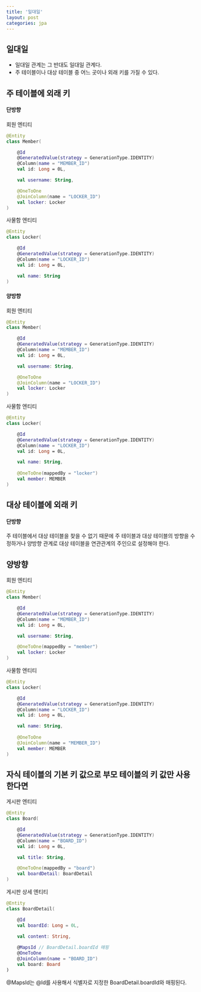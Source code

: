 ```yaml
---
title: '일대일'
layout: post
categories: jpa
---
```


## 일대일
- 일대일 관계는 그 반대도 일대일 관계다.
- 주 테이블이나 대상 테이블 중 어느 곳이나 외래 키를 가질 수 있다.

## 주 테이블에 외래 키

#### 단방향

회원 엔티티
```kotlin
@Entity
class Member(

    @Id
    @GeneratedValue(strategy = GenerationType.IDENTITY)
    @Column(name = "MEMBER_ID")
    val id: Long = 0L,

    val username: String,

    @OneToOne
    @JoinColumn(name = "LOCKER_ID")
    val locker: Locker
)
```

사물함 엔티티
```kotlin
@Entity
class Locker(

    @Id
    @GeneratedValue(strategy = GenerationType.IDENTITY)
    @Column(name = "LOCKER_ID")
    val id: Long = 0L,

    val name: String
)
```


#### 양방향

회원 엔티티
```kotlin
@Entity
class Member(

    @Id
    @GeneratedValue(strategy = GenerationType.IDENTITY)
    @Column(name = "MEMBER_ID")
    val id: Long = 0L,

    val username: String,

    @OneToOne
    @JoinColumn(name = "LOCKER_ID")
    val locker: Locker
)
```

사물함 엔티티
```kotlin
@Entity
class Locker(

    @Id
    @GeneratedValue(strategy = GenerationType.IDENTITY)
    @Column(name = "LOCKER_ID")
    val id: Long = 0L,

    val name: String,
    
    @OneToOne(mappedBy = "locker")
    val member: MEMBER
)
```

## 대상 테이블에 외래 키

#### 단방향
주 테이블에서 대상 테이블을 찾을 수 없기 때문에 주 테이블과 대상 테이블의 방향을 수정하거나 양방향 관계로 대상 테이블을 연관관계의 주인으로 설정해야 한다.

## 양방향
회원 엔티티
```kotlin
@Entity
class Member(

    @Id
    @GeneratedValue(strategy = GenerationType.IDENTITY)
    @Column(name = "MEMBER_ID")
    val id: Long = 0L,

    val username: String,

    @OneToOne(mappedBy = "member")
    val locker: Locker
)
```

사물함 엔티티
```kotlin
@Entity
class Locker(

    @Id
    @GeneratedValue(strategy = GenerationType.IDENTITY)
    @Column(name = "LOCKER_ID")
    val id: Long = 0L,

    val name: String,
    
    @OneToOne
    @JoinColumn(name = "MEMBER_ID")
    val member: MEMBER
)
```

## 자식 테이블의 기본 키 값으로 부모 테이블의 키 값만 사용한다면
게시판 엔티티
```kotlin
@Entity
class Board(

    @Id
    @GeneratedValue(strategy = GenerationType.IDENTITY)
    @Column(name = "BOARD_ID")
    val id: Long = 0L,

    val title: String,

    @OneToOne(mappedBy = "board")
    val boardDetail: BoardDetail
)
```

게시판 상세 엔티티
```kotlin
@Entity
class BoardDetail(

    @Id
    val boardId: Long = 0L,

    val content: String,
    
    @MapsId // BoardDetail.boardId 매핑
    @OneToOne
    @JoinColumn(name = "BOARD_ID")
    val board: Board
)
```

@MapsId는 @Id를 사용해서 식별자로 지정한 BoardDetail.boardId와 매핑된다.


